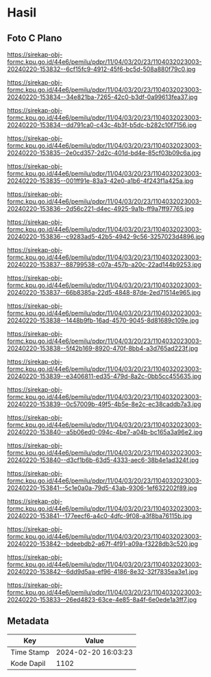 # Hasil

## Foto C Plano

https://sirekap-obj-formc.kpu.go.id/44e6/pemilu/pdpr/11/04/03/20/23/1104032023003-20240220-153832--6cf15fc9-4912-45f6-bc5d-508a880f79c0.jpg

https://sirekap-obj-formc.kpu.go.id/44e6/pemilu/pdpr/11/04/03/20/23/1104032023003-20240220-153834--34e821ba-7265-42c0-b3df-0a99613fea37.jpg

https://sirekap-obj-formc.kpu.go.id/44e6/pemilu/pdpr/11/04/03/20/23/1104032023003-20240220-153834--dd791ca0-c43c-4b3f-b5dc-b282c10f7156.jpg

https://sirekap-obj-formc.kpu.go.id/44e6/pemilu/pdpr/11/04/03/20/23/1104032023003-20240220-153835--2e0cd357-2d2c-401d-bd4e-85cf03b09c6a.jpg

https://sirekap-obj-formc.kpu.go.id/44e6/pemilu/pdpr/11/04/03/20/23/1104032023003-20240220-153835--001ff91e-83a3-42e0-a1b6-4f243f1a425a.jpg

https://sirekap-obj-formc.kpu.go.id/44e6/pemilu/pdpr/11/04/03/20/23/1104032023003-20240220-153836--2d56c221-d4ec-4925-9a1b-ff9a7ff97765.jpg

https://sirekap-obj-formc.kpu.go.id/44e6/pemilu/pdpr/11/04/03/20/23/1104032023003-20240220-153836--c9283ad5-42b5-4942-9c56-3257023d4896.jpg

https://sirekap-obj-formc.kpu.go.id/44e6/pemilu/pdpr/11/04/03/20/23/1104032023003-20240220-153837--88799538-c07a-457b-a20c-22ad144b9253.jpg

https://sirekap-obj-formc.kpu.go.id/44e6/pemilu/pdpr/11/04/03/20/23/1104032023003-20240220-153837--66b8385a-22d5-4848-87de-2ed71514e965.jpg

https://sirekap-obj-formc.kpu.go.id/44e6/pemilu/pdpr/11/04/03/20/23/1104032023003-20240220-153838--1448b9fb-16ad-4570-9045-8d81689c109e.jpg

https://sirekap-obj-formc.kpu.go.id/44e6/pemilu/pdpr/11/04/03/20/23/1104032023003-20240220-153838--5f42b169-8920-470f-8bb4-a3d765ad223f.jpg

https://sirekap-obj-formc.kpu.go.id/44e6/pemilu/pdpr/11/04/03/20/23/1104032023003-20240220-153839--e3406811-ed35-479d-8a2c-0bb5cc455635.jpg

https://sirekap-obj-formc.kpu.go.id/44e6/pemilu/pdpr/11/04/03/20/23/1104032023003-20240220-153839--0c57009b-49f5-4b5e-8e2c-ec38caddb7a3.jpg

https://sirekap-obj-formc.kpu.go.id/44e6/pemilu/pdpr/11/04/03/20/23/1104032023003-20240220-153840--a5b06ed0-094c-4be7-a04b-bc165a3a96e2.jpg

https://sirekap-obj-formc.kpu.go.id/44e6/pemilu/pdpr/11/04/03/20/23/1104032023003-20240220-153840--d3cf1b6b-63d5-4333-aec6-38b4e1ad324f.jpg

https://sirekap-obj-formc.kpu.go.id/44e6/pemilu/pdpr/11/04/03/20/23/1104032023003-20240220-153841--5c1e0a0a-79d5-43ab-9306-1ef632202f89.jpg

https://sirekap-obj-formc.kpu.go.id/44e6/pemilu/pdpr/11/04/03/20/23/1104032023003-20240220-153841--177eecf6-a4c0-4dfc-9f08-a3f8ba76115b.jpg

https://sirekap-obj-formc.kpu.go.id/44e6/pemilu/pdpr/11/04/03/20/23/1104032023003-20240220-153842--bdeebdb2-a67f-4f91-a09a-f3228db3c520.jpg

https://sirekap-obj-formc.kpu.go.id/44e6/pemilu/pdpr/11/04/03/20/23/1104032023003-20240220-153842--6dd9d5aa-ef96-4186-8e32-32f7835ea3e1.jpg

https://sirekap-obj-formc.kpu.go.id/44e6/pemilu/pdpr/11/04/03/20/23/1104032023003-20240220-153833--26ed4823-63ce-4e85-8a4f-6e0ede1a3ff7.jpg


## Metadata

| Key        | Value               |
| ---------- | ------------------- |
| Time Stamp | 2024-02-20 16:03:23 |
| Kode Dapil | 1102                |



